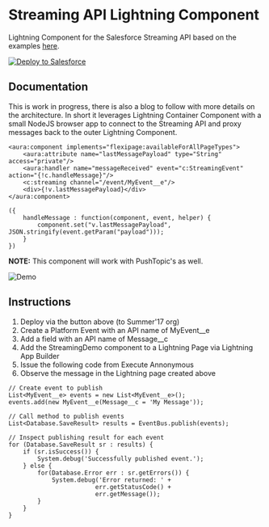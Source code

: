 # Streaming API Lightning Component
Lightning Component for the Salesforce Streaming API based on the examples [here](https://github.com/developerforce/LightningContainerExamples).

<a href="https://githubsfdeploy.herokuapp.com">
  <img alt="Deploy to Salesforce"
       src="https://raw.githubusercontent.com/afawcett/githubsfdeploy/master/deploy.png">
</a>

Documentation
-------------

This is work in progress, there is also a blog to follow with more details on the architecture. In short it leverages Lightning Container Component with a small NodeJS browser app to connect to the Streaming API and proxy messages back to the outer Lightning Component.

~~~~
<aura:component implements="flexipage:availableForAllPageTypes">
    <aura:attribute name="lastMessagePayload" type="String" access="private"/>
    <aura:handler name="messageReceived" event="c:StreamingEvent" action="{!c.handleMessage}"/>
    <c:streaming channel="/event/MyEvent__e"/>
    <div>{!v.lastMessagePayload}</div>
</aura:component>
~~~~

~~~~
({
	handleMessage : function(component, event, helper) {
	    component.set("v.lastMessagePayload", JSON.stringify(event.getParam("payload")));
	}
})
~~~~

**NOTE:** This component will work with PushTopic's as well.

![Demo](https://raw.githubusercontent.com/afawcett/streamingcomponent/master/images/StreamingAPIDemo.png)

Instructions
------------

1. Deploy via the button above (to Summer'17 org)
2. Create a Platform Event with an API name of MyEvent__e
3. Add a field with an API name of Message__c
4. Add the StreamingDemo component to a Lightning Page via Lightning App Builder
5. Issue the following code from Execute Annonymous
6. Observe the message in the Lightning page created above

~~~~
// Create event to publish
List<MyEvent__e> events = new List<MyEvent__e>();
events.add(new MyEvent__e(Message__c = 'My Message'));

// Call method to publish events
List<Database.SaveResult> results = EventBus.publish(events);

// Inspect publishing result for each event
for (Database.SaveResult sr : results) {
    if (sr.isSuccess()) {
        System.debug('Successfully published event.');
    } else {
        for(Database.Error err : sr.getErrors()) {
            System.debug('Error returned: ' +
                        err.getStatusCode() +
                        err.getMessage());
        }
    }       
}
~~~~
